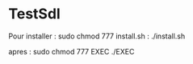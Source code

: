 # TestSdl

Pour installer : sudo chmod 777 install.sh
               : ./install.sh

apres : 
sudo chmod 777 EXEC
./EXEC
